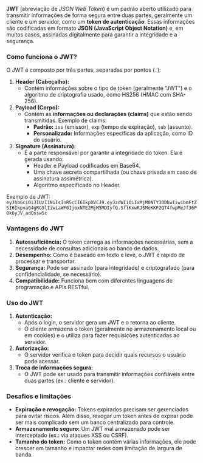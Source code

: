 **JWT** (abreviação de _JSON Web Token_) é um padrão aberto utilizado para transmitir informações de forma segura entre duas partes, geralmente um cliente e um servidor, como um **token de autenticação**. Essas informações são codificadas em formato **JSON (JavaScript Object Notation)** e, em muitos casos, assinadas digitalmente para garantir a integridade e a segurança.

### **Como funciona o JWT?**

O JWT é composto por três partes, separadas por pontos (`.`):
1. **Header (Cabeçalho):**
    - Contém informações sobre o tipo de token (geralmente "JWT") e o algoritmo de criptografia usado, como HS256 (HMAC com SHA-256).
2. **Payload (Corpo):**
    - Contém as **informações ou declarações (claims)** que estão sendo transmitidas. Exemplo de claims:
        - **Padrão:** `iss` (emissor), `exp` (tempo de expiração), `sub` (assunto).
        - **Personalizado:** Informações específicas da aplicação, como ID do usuário.
3. **Signature (Assinatura):**
    - É a parte responsável por garantir a integridade do token. Ela é gerada usando:
        - Header e Payload codificados em Base64.
        - Uma chave secreta compartilhada (ou chave privada em caso de assinatura assimétrica).
        - Algoritmo especificado no Header.

Exemplo de JWT: `eyJhbGciOiJIUzI1NiIsInR5cCI6IkpXVCJ9.eyJzdWIiOiIxMjM0NTY3ODkwIiwibmFtZSI6IkpvaG4gRG9lIiwiaWF0IjoxNTE2MjM5MDIyfQ.SflKxwRJSMeKKF2QT4fwpMeJf36POk6yJV_adQssw5c`

### **Vantagens do JWT**

1. **Autossuficiência:** O token carrega as informações necessárias, sem a necessidade de consultas adicionais ao banco de dados.
2. **Desempenho:** Como é baseado em texto e leve, o JWT é rápido de processar e transportar.
3. **Segurança:** Pode ser assinado (para integridade) e criptografado (para confidencialidade, se necessário).
4. **Compatibilidade:** Funciona bem com diferentes linguagens de programação e APIs RESTful.

### **Uso do JWT**

1. **Autenticação:**
    - Após o login, o servidor gera um JWT e o retorna ao cliente.
    - O cliente armazena o token (geralmente no armazenamento local ou em cookies) e o utiliza para fazer requisições autenticadas ao servidor.
2. **Autorização:**
    - O servidor verifica o token para decidir quais recursos o usuário pode acessar.
3. **Troca de informações segura:**
    - O JWT pode ser usado para transmitir informações confiáveis entre duas partes (ex.: cliente e servidor).

### **Desafios e limitações**

- **Expiração e revogação:** Tokens expirados precisam ser gerenciados para evitar riscos. Além disso, revogar um token antes de expirar pode ser mais complicado sem um banco centralizado para controle.
- **Armazenamento seguro:** Um JWT mal armazenado pode ser interceptado (ex.: via ataques XSS ou CSRF).
- **Tamanho do token:** Como o token contém várias informações, ele pode crescer em tamanho e impactar redes com limitação de largura de banda.


